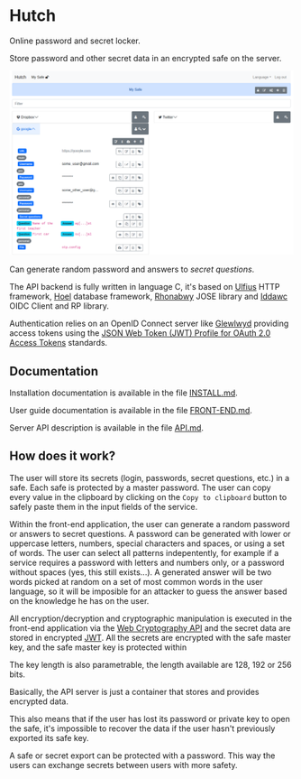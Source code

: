 # Hutch

Online password and secret locker.

Store password and other secret data in an encrypted safe on the server.

![safe example](docs/screenshots/safe_example_detailed.png)

Can generate random password and answers to _secret questions_.

The API backend is fully written in language C, it's based on [Ulfius](https://github.com/babelouest/ulfius) HTTP framework, [Hoel](https://github.com/babelouest/hoel) database framework, [Rhonabwy](https://github.com/babelouest/rhonabwy) JOSE library and [Iddawc](https://github.com/babelouest/iddawc) OIDC Client and RP library.

Authentication relies on an OpenID Connect server like [Glewlwyd](https://github.com/babelouest/glewlwyd) providing access tokens using the [JSON Web Token (JWT) Profile for OAuth 2.0 Access Tokens](https://www.rfc-editor.org/rfc/rfc9068.html) standards.

## Documentation

Installation documentation is available in the file [INSTALL.md](https://github.com/babelouest/hutch/blob/master/docs/INSTALL.md).

User guide documentation is available in the file [FRONT-END.md](https://github.com/babelouest/hutch/blob/master/docs/FRONT-END.md).

Server API description is available in the file [API.md](https://github.com/babelouest/hutch/blob/master/docs/API.md).

## How does it work?

The user will store its secrets (login, passwords, secret questions, etc.) in a safe. Each safe is protected by a master password. The user can copy every value in the clipboard by clicking on the `Copy to clipboard` button to safely paste them in the input fields of the service.

Within the front-end application, the user can generate a random password or answers to secret questions.
A password can be generated with lower or uppercase letters, numbers, special characters and spaces, or using a set of words. The user can select all patterns indepentently, for example if a service requires a password with letters and numbers only, or a password without spaces (yes, this still exists...).
A generated answer will be two words picked at random on a set of most common words in the user language, so it will be imposible for an attacker to guess the answer based on the knowledge he has on the user.

All encryption/decryption and cryptographic manipulation is executed in the front-end application via the [Web Cryptography API](https://www.w3.org/TR/WebCryptoAPI/) and the secret data are stored in encrypted [JWT](https://datatracker.ietf.org/doc/html/rfc7519). All the secrets are encrypted with the safe master key, and the safe master key is protected within 

The key length is also parametrable, the length available are 128, 192 or 256 bits.

Basically, the API server is just a container that stores and provides encrypted data.

This also means that if the user has lost its password or private key to open the safe, it's impossible to recover the data if the user hasn't previously exported its safe key.

A safe or secret export can be protected with a password. This way the users can exchange secrets between users with more safety.
